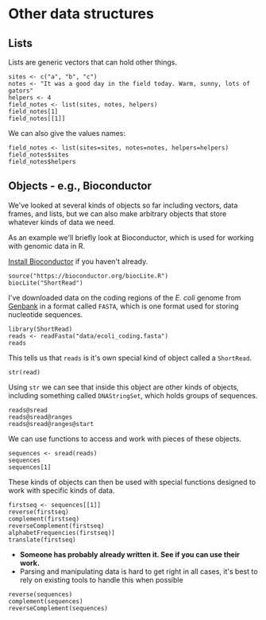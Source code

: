 # Other data structures

## Lists

Lists are generic vectors that can hold other things.

```
sites <- c("a", "b", "c")
notes <- "It was a good day in the field today. Warm, sunny, lots of gators"
helpers <- 4
field_notes <- list(sites, notes, helpers)
field_notes[1]
field_notes[[1]]
```

We can also give the values names:

```
field_notes <- list(sites=sites, notes=notes, helpers=helpers)
field_notes$sites
field_notes$helpers
```

## Objects - e.g.,  Bioconductor

We've looked at several kinds of objects so far including vectors, data frames,
and lists, but we can also make arbitrary objects that store whatever kinds of
data we need.

As an example we'll briefly look at Bioconductor, which is used for working with
genomic data in R.

[Install Bioconductor](http://www.bioconductor.org/install/) if you
haven't already. 

```
source("https://bioconductor.org/biocLite.R")
biocLite("ShortRead")
```

I've downloaded data on the coding regions of the *E. coli* genome from
[Genbank](http://www.ncbi.nlm.nih.gov/) in a format called `FASTA`, which is one
format used for storing nucleotide sequences.

```
library(ShortRead)
reads <- readFasta("data/ecoli_coding.fasta")
reads
```

This tells us that `reads` is it's own special kind of object called a
`ShortRead`.

`str(read)`

Using `str` we can see that inside this object are other kinds of objects,
including something called `DNAStringSet`, which holds groups of sequences.

```
reads@sread
reads@sread@ranges
reads@sread@ranges@start
```

We can use functions to access and work with pieces of these objects.

```
sequences <- sread(reads)
sequences
sequences[1]
```

These kinds of objects can then be used with special functions designed to work
with specific kinds of data.

```
firstseq <- sequences[[1]]
reverse(firstseq)
complement(firstseq)
reverseComplement(firstseq)
alphabetFrequencies(firstseq)]
translate(firstseq)
```

* **Someone has probably already written it. See if you can use their work.**
* Parsing and manipulating data is hard to get right in all cases, it's best to
  rely on existing tools to handle this when possible

```
reverse(sequences)
complement(sequences)
reverseComplement(sequences)
```
